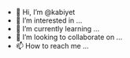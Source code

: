 - 👋 Hi, I’m @kabiyet
- 👀 I’m interested in ...
- 🌱 I’m currently learning ...
- 💞️ I’m looking to collaborate on ...
- 📫 How to reach me ...

<!---
kabiyet/kabiyet is a ✨ special ✨ repository because its `README.md` (this file) appears on your GitHub profile.
You can click the Preview link to take a look at your changes.
--->
